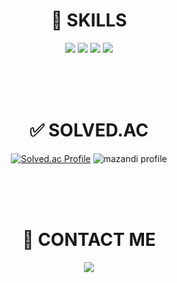 
# <div align="center"> 🏹 SKILLS </div>
<div align="center">
<img src="https://img.shields.io/badge/C++-00599C?style=for-the-badge&logo=Cplusplus&logoColor=white"> <img src="https://img.shields.io/badge/Java-FF160B?style=for-the-badge&logo=OpenJDK&logoColor=white"> <img src="https://img.shields.io/badge/Spring-6DB33F?style=for-the-badge&logo=Spring&logoColor=white"> <img src="https://img.shields.io/badge/MySQL-4479A1?style=for-the-badge&logo=MySQL&logoColor=white">

<br/><br/><br/>
  
# <div align="center"> ✅ SOLVED.AC </div>

[![Solved.ac Profile](http://mazassumnida.wtf/api/generate_badge?boj=sungwon326)](https://solved.ac/sungwon326)
![mazandi profile](http://mazandi.herokuapp.com/api?handle=sungwon326&theme=dark)

<br/><br/><br/>

# <div align="center"> 💬 CONTACT ME </div>
<a href="https://meteorfish.blog"><img src="https://img.shields.io/badge/TISTORY-FF7F00?style=flat-square&logo=tistory&logoColor=white"/></a>

